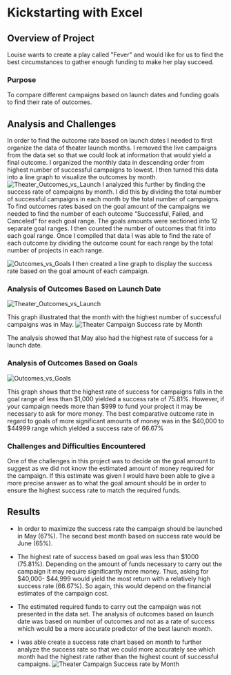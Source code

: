 # Kickstarting with Excel

## Overview of Project
Louise wants to create a play called "Fever" and would like for us to find the best circumstances to gather enough funding to make her play succeed.

### Purpose
To compare different campaigns based on launch dates and funding goals to find their rate of outcomes.

## Analysis and Challenges
In order to find the outcome rate based on launch dates I needed to first organize the data of theater launch months. I removed the live campaigns from the data set so that we could look at information that would yield a final outcome. I organized the monthly data in descending order from highest number of successful campaigns to lowest. I then turned this data into a line graph to visualize the outcomes by month. 
![Theater_Outcomes_vs_Launch](https://user-images.githubusercontent.com/82718969/122762032-84b4c700-d262-11eb-9499-7e5c336a9792.png)
I analyzed this further by finding the success rate of campaigns by month.  I did this by dividing the total number of successful campaigns in each month by the total number of campaigns. 
To find outcomes rates based on the goal amount of the campaigns we needed to find the number of each outcome “Successful, Failed, and Canceled” for each goal range. The goals amounts were sectioned into 12 separate goal ranges. I then counted the number of outcomes that fit into each goal range. Once I compiled that data I was able to find the rate of each outcome by dividing the outcome count for each range by the total number of projects in each range. 

![Outcomes_vs_Goals](https://user-images.githubusercontent.com/82718969/122762441-ee34d580-d262-11eb-989e-606aced72cfb.png) 
I then created a line graph to display the success rate based on the goal amount of each campaign.
### Analysis of Outcomes Based on Launch Date
![Theater_Outcomes_vs_Launch](https://user-images.githubusercontent.com/82718969/122762032-84b4c700-d262-11eb-9499-7e5c336a9792.png)

This graph illustrated that the month with the highest number of successful campaigns was in May.
![Theater Campaign Success rate by Month](https://user-images.githubusercontent.com/82718969/122762586-17556600-d263-11eb-9a71-554176a51521.png)

The analysis showed that May also had the highest rate of success for a launch date.

### Analysis of Outcomes Based on Goals
![Outcomes_vs_Goals](https://user-images.githubusercontent.com/82718969/122762699-3522cb00-d263-11eb-9fae-c4362f61f94a.png)

This graph shows that the highest rate of success for campaigns falls in the goal range of less than $1,000 yielded a success rate of 75.81%. 
However, if your campaign needs more than $999 to fund your project it may be necessary to ask for more money. The best comparative outcome rate in regard to goals of more significant amounts of money was in the $40,000 to $44999 range which yielded a success rate of 66.67%
### Challenges and Difficulties Encountered
One of the challenges in this project was to decide on the goal amount to suggest as we did not know the estimated amount of money required for the campaign. If this estimate was given I would have been able to give a more precise answer as to what the goal amount should be in order to ensure the highest success rate to match the required funds.

## Results

- In order to maximize the success rate the campaign should be launched in May (67%). The second best month based on success rate would be June (65%).

- The highest rate of success based on goal was less than $1000 (75.81%). Depending on the amount of funds necessary to carry out the campaign it may require significantly more money. Thus, asking for $40,000- $44,999 would yield the most return with a relatively high success rate (66.67%). So again, this would depend on the financial estimates of the campaign cost.

- The estimated required funds to carry out the campaign was not presented in the data set. 
The analysis of outcomes based on launch date was based on number of outcomes and not as a rate of success which would be a more accurate predictor of the best launch month.

- I was able create a success rate chart based on month to further analyze the success rate so that we could more accurately see which month had the highest rate rather than the highest count of successful campaigns.
![Theater Campaign Success rate by Month](https://user-images.githubusercontent.com/82718969/122762216-b3cb3880-d262-11eb-8f70-b8fa3141bf33.png)
